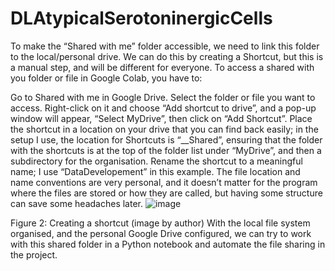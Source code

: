 # DLAtypicalSerotoninergicCells

To make the “Shared with me” folder accessible, we need to link this folder to the local/personal drive. We can do this by creating a Shortcut, but this is a manual step, and will be different for everyone. To access a shared with you folder or file in Google Colab, you have to:

Go to Shared with me in Google Drive.
Select the folder or file you want to access.
Right-click on it and choose “Add shortcut to drive”, and a pop-up window will appear, “Select MyDrive”, then click on “Add Shortcut”.
Place the shortcut in a location on your drive that you can find back easily; in the setup I use, the location for Shortcuts is “__Shared”, ensuring that the folder with the shortcuts is at the top of the folder list under “MyDrive”, and then a subdirectory for the organisation.
Rename the shortcut to a meaningful name; I use “DataDevelopement” in this example. The file location and name conventions are very personal, and it doesn’t matter for the program where the files are stored or how they are called, but having some structure can save some headaches later.
![image](https://github.com/neuraldl/DLAtypicalSerotoninergicCells/assets/159064716/c877af4b-87fd-4b41-a151-799eb7d15fba)

Figure 2: Creating a shortcut (image by author)
With the local file system organised, and the personal Google Drive configured, we can try to work with this shared folder in a Python notebook and automate the file sharing in the project.
